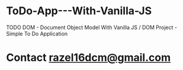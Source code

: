 # ToDo-App---With-Vanilla-JS
TODO DOM - Document Object Model With Vanilla JS / DOM Project - Simple To Do Application

# Contact razel16dcm@gmail.com
